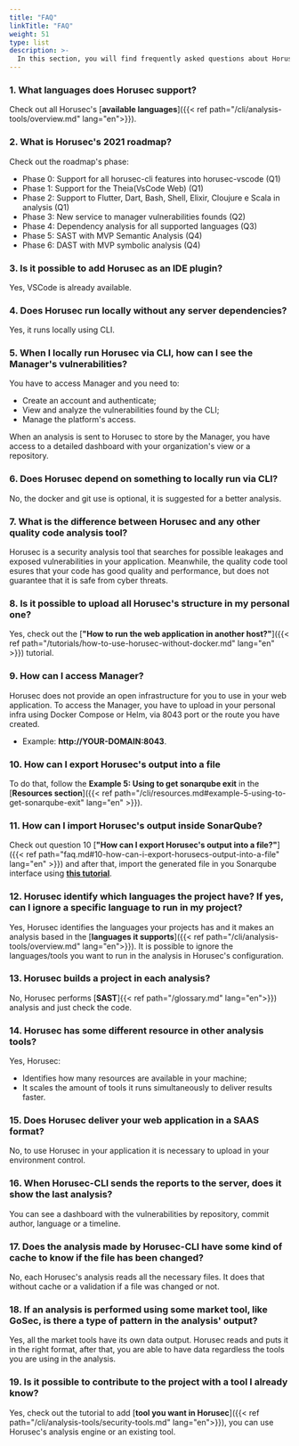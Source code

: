 ```yaml
---
title: "FAQ"
linkTitle: "FAQ"
weight: 51
type: list
description: >-
  In this section, you will find frequently asked questions about Horusec.
---
```


### **1. What languages does Horusec support?** 
Check out all Horusec's [**available languages**]({{< ref path="/cli/analysis-tools/overview.md" lang="en">}}).

### **2. What is Horusec's 2021 roadmap?**

Check out the roadmap's phase: 

- Phase 0: Support for all horusec-cli features into horusec-vscode (Q1)
- Phase 1: Support for the Theia(VsCode Web) (Q1)
- Phase 2: Support to Flutter, Dart, Bash, Shell, Elixir, Cloujure e Scala in analysis (Q1)
- Phase 3: New service to manager vulnerabilities founds (Q2)
- Phase 4: Dependency analysis for all supported languages (Q3)
- Phase 5: SAST with MVP Semantic Analysis (Q4)
- Phase 6: DAST with MVP symbolic analysis (Q4)

### **3. Is it possible to add Horusec as an IDE plugin?**
Yes, VSCode is already available.

### **4. Does Horusec run locally without any server dependencies?**
Yes, it runs locally using CLI. 

### **5. When I locally run Horusec via CLI, how can I see the Manager's vulnerabilities?**

You have to access Manager and you need to:  

- Create an account and authenticate; 
- View and analyze the vulnerabilities found by the CLI; 
- Manage the platform's access. 

When an analysis is sent to Horusec to store by the Manager, you have access to a detailed dashboard with your organization's view or a repository. 

### **6. Does Horusec depend on something to locally run via CLI?**

No, the docker and git use is optional, it is suggested for a better analysis. 

### **7. What is the difference between Horusec and any other quality code analysis tool?**
Horusec is a security analysis tool that searches for possible leakages and exposed vulnerabilities in your application. Meanwhile, the quality code tool esures that your code has good quality and performance, but does not guarantee that it is safe from cyber threats.

### **8. Is it possible to upload all Horusec's structure in my personal one?** 

Yes, check out the  [**"How to run the web application in another host?"**]({{< ref path="/tutorials/how-to-use-horusec-without-docker.md" lang="en" >}}) tutorial.
 
### **9. How can I access Manager?**  

Horusec does not provide an open infrastructure for you to use in your web application. 
To access the Manager, you have to upload in your personal infra using Docker Compose or Helm, via 8043 port or the route you have created. 
- Example: **http://YOUR-DOMAIN:8043**.
 
### **10. How can I export Horusec's output into a file**

To do that, follow the **Example 5: Using to get sonarqube exit** in the [**Resources section**]({{< ref path="/cli/resources.md#example-5-using-to-get-sonarqube-exit" lang="en" >}}).
 

### **11. How can I import Horusec's output inside SonarQube?**  

Check out question 10 [**"How can I export Horusec's output into a file?"**]({{< ref path="faq.md#10-how-can-i-export-horusecs-output-into-a-file" lang="en" >}}) and after that, import the generated file in you Sonarqube interface using [**this tutorial**](https://docs.sonarqube.org/latest/analysis/generic-issue/).

### **12. Horusec identify which languages the project have? If yes, can I ignore a specific language to run in my project?**  
 Yes, Horusec identifies the languages your projects has and it makes an analysis based in the [**languages it supports**]({{< ref path="/cli/analysis-tools/overview.md" lang="en">}}). It is possible to ignore the languages/tools you want to run in the analysis in Horusec's configuration. 

### **13.  Horusec builds a project in each analysis?**  
No, Horusec performs [**SAST**]{{< ref path="/glossary.md" lang="en">}}) analysis and just check the code.

### **14. Horusec has some different resource in other analysis tools?**  
Yes, Horusec:
- Identifies how many resources are available in your machine; 
- It scales the amount of tools it runs simultaneously to deliver results faster.

### **15. Does Horusec deliver your web application in a SAAS format?**  
No, to use Horusec in your application it is necessary to upload in your environment control.

### **16. When Horusec-CLI sends the reports to the server, does it show the last analysis?** 
You can see a dashboard with the vulnerabilities by repository, commit author, language or a timeline. 

### **17. Does the analysis made by Horusec-CLI have some kind of cache to know if the file has been changed?**  
No, each Horusec's analysis reads all the necessary files. It does that without cache or a validation if a file was changed or not. 

### **18. If an analysis is performed using some market tool, like GoSec, is there a type of pattern in the analysis' output?** 
Yes, all the market tools have its own data output. Horusec reads and puts it in the right format, after that, you are able to have data regardless the tools you are using in the analysis.

### **19. Is it possible to contribute to the project with a tool I already know?** 
Yes, check out the tutorial to add [**tool you want in Horusec**]({{< ref path="/cli/analysis-tools/security-tools.md" lang="en">}}), you can use Horusec's analysis engine or an existing tool. 
